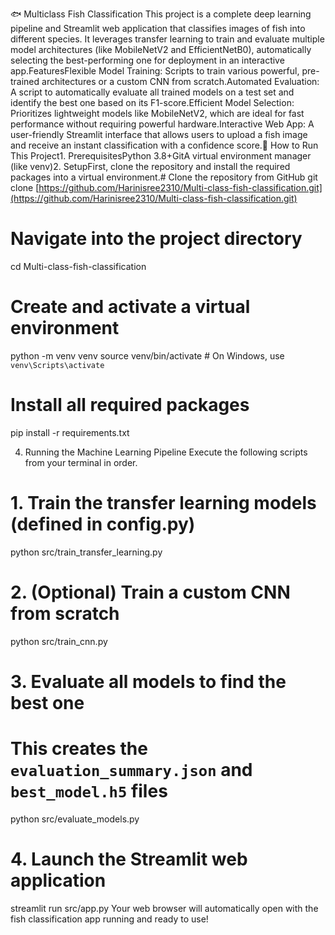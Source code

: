 🐟 Multiclass Fish Classification 
This project is a complete deep learning pipeline and Streamlit web application that classifies images of fish into different species. It leverages transfer learning to train and evaluate multiple model architectures (like MobileNetV2 and EfficientNetB0), automatically selecting the best-performing one for deployment in an interactive app.FeaturesFlexible Model Training: Scripts to train various powerful, pre-trained architectures or a custom CNN from scratch.Automated Evaluation: A script to automatically evaluate all trained models on a test set and identify the best one based on its F1-score.Efficient Model Selection: Prioritizes lightweight models like MobileNetV2, which are ideal for fast performance without requiring powerful hardware.Interactive Web App: A user-friendly Streamlit interface that allows users to upload a fish image and receive an instant classification with a confidence score.🚀 How to Run This Project1. PrerequisitesPython 3.8+GitA virtual environment manager (like venv)2. SetupFirst, clone the repository and install the required packages into a virtual environment.# Clone the repository from GitHub
git clone [https://github.com/Harinisree2310/Multi-class-fish-classification.git](https://github.com/Harinisree2310/Multi-class-fish-classification.git)

# Navigate into the project directory
cd Multi-class-fish-classification

# Create and activate a virtual environment
python -m venv venv
source venv/bin/activate  # On Windows,
use `venv\Scripts\activate`

# Install all required packages
pip install -r requirements.txt

4. Running the Machine Learning
Pipeline
Execute the following scripts from your terminal in order.
# 1. Train the transfer learning models (defined in config.py)
python src/train_transfer_learning.py

# 2. (Optional) Train a custom CNN from scratch
python src/train_cnn.py

# 3. Evaluate all models to find the best one
# This creates the `evaluation_summary.json` and `best_model.h5` files
python src/evaluate_models.py

# 4. Launch the Streamlit web application
streamlit run src/app.py
Your web browser will automatically open with the fish classification app running and ready to use!
